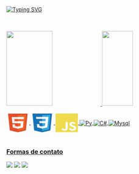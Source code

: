 [![Typing SVG](https://readme-typing-svg.herokuapp.com/?color=696969&size=35&center=true&vCenter=true&width=1000&lines=Olá,+meu+nome+é+Luís+Filipe;Tenho+19+anos;Sou+Brasileiro;E+sou+Técnico+em+Desenvolvimento+de+Sistemas;Formado+Na+ETE+Ministro+Fernando+Lyra;+Seja+Bem+Vindo!+:%29)](https://git.io/typing-svg)

<br>
<br>

 <div aling="center">
   <a href=https://github.com/Luis-lab2>
   <img width="49%" height="195px" src="https://github-readme-stats-sigma-five.vercel.app/api?username=OMestreO&show_icons=true&theme=onedark&include_all_commits=true&count_private=true"/>
   <img width="40%" height="195px" src="https://github-readme-stats-sigma-five.vercel.app/api/top-langs/?username=OMestreO&layout=compact&langs_count=6&theme=onedark"/>

</div>
<div style="display: inline_block"><br>
  <img align="center" alt="HTML" height="50" width="60" src="https://raw.githubusercontent.com/devicons/devicon/master/icons/html5/html5-original.svg">
  <img align="center" alt="CSS" height="50" width="60" src="https://raw.githubusercontent.com/devicons/devicon/master/icons/css3/css3-original.svg">
  <img align="center" alt="Js" height="50" width="60" src="https://raw.githubusercontent.com/devicons/devicon/master/icons/javascript/javascript-plain.svg">
  <img align="center" alt="Py" height="50" width="60" src="https://cdn.jsdelivr.net/gh/devicons/devicon/icons/python/python-original.svg"/>
  <img align="center" alt="C#"height="50" width="60" src="https://cdn-icons-png.freepik.com/512/6132/6132221.png?ga=GA1.1.1224918439.1706404049&" />
  <img align="center" alt="Mysql" height="50" width="60" src="https://cdn.jsdelivr.net/gh/devicons/devicon/icons/mysql/mysql-original.svg"/>

</div>
 
 <br>
 
  ### Formas de contato
 
<div> 
  <a href="https://instagram.com/paulo.r.damacena" target="_blank"><img src="https://img.shields.io/badge/-Instagram-%23E4405F?style=for-the-badge&logo=instagram&logoColor=white" target="_blank"></a>
  <a href = "mailto:paulorjob7@gmail.com"><img src="https://img.shields.io/badge/-Gmail-%23333?style=for-the-badge&logo=gmail&logoColor=white" target="_blank"></a>
  <a href="https://www.linkedin.com/in/paulo-r-damacena-5b7b5b244" target="_blank"><img src="https://img.shields.io/badge/-LinkedIn-%230077B5?style=for-the-badge&logo=linkedin&logoColor=white" target="_blank"></a> 

</div>
